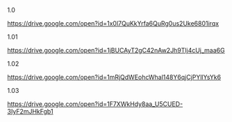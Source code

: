 1.0

https://drive.google.com/open?id=1x0l7QuKkYrfa6QuRg0us2Uke6801irqx

1.01

https://drive.google.com/open?id=1jBUCAyT2gC42nAw2Jh9Tlj4cUj_maa6G

1.02

https://drive.google.com/open?id=1mRjQdWEohcWhal148Y6qjCjPYllYsYk6

1.03

https://drive.google.com/open?id=1F7XWkHdy8aa_U5CUED-3IyF2mJHkFgb1
